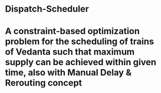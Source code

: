 # Dispatch-Scheduler
# A constraint-based optimization problem for the scheduling of trains of Vedanta such that maximum supply can be achieved within given time, also with Manual Delay & Rerouting concept
